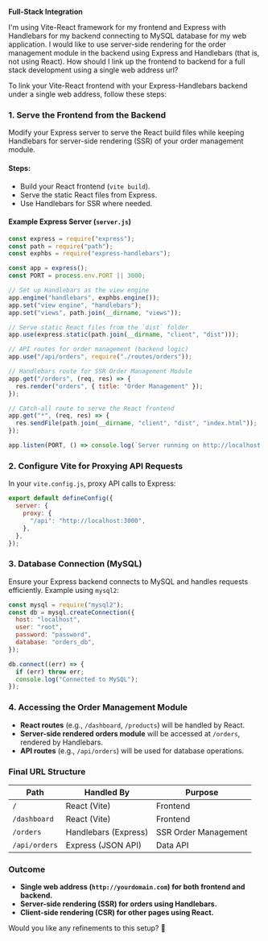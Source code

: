 **Full-Stack Integration**

I'm using Vite-React framework for my frontend and Express with Handlebars for my backend connecting to MySQL database for my web application. I would like to use server-side rendering for the order management module in the backend using Express and Handlebars (that is, not using React). How should I link up the frontend to backend for a full stack development using a single web address url?

To link your Vite-React frontend with your Express-Handlebars backend under a single web address, follow these steps:

### **1. Serve the Frontend from the Backend**
Modify your Express server to serve the React build files while keeping Handlebars for server-side rendering (SSR) of your order management module.

#### **Steps:**
- Build your React frontend (`vite build`).
- Serve the static React files from Express.
- Use Handlebars for SSR where needed.

#### **Example Express Server (`server.js`)**
```javascript
const express = require("express");
const path = require("path");
const exphbs = require("express-handlebars");

const app = express();
const PORT = process.env.PORT || 3000;

// Set up Handlebars as the view engine
app.engine("handlebars", exphbs.engine());
app.set("view engine", "handlebars");
app.set("views", path.join(__dirname, "views"));

// Serve static React files from the `dist` folder
app.use(express.static(path.join(__dirname, "client", "dist")));

// API routes for order management (backend logic)
app.use("/api/orders", require("./routes/orders"));

// Handlebars route for SSR Order Management Module
app.get("/orders", (req, res) => {
  res.render("orders", { title: "Order Management" });
});

// Catch-all route to serve the React frontend
app.get("*", (req, res) => {
  res.sendFile(path.join(__dirname, "client", "dist", "index.html"));
});

app.listen(PORT, () => console.log(`Server running on http://localhost:${PORT}`));
```

### **2. Configure Vite for Proxying API Requests**
In your `vite.config.js`, proxy API calls to Express:

```javascript
export default defineConfig({
  server: {
    proxy: {
      "/api": "http://localhost:3000",
    },
  },
});
```

### **3. Database Connection (MySQL)**
Ensure your Express backend connects to MySQL and handles requests efficiently. Example using `mysql2`:

```javascript
const mysql = require("mysql2");
const db = mysql.createConnection({
  host: "localhost",
  user: "root",
  password: "password",
  database: "orders_db",
});

db.connect((err) => {
  if (err) throw err;
  console.log("Connected to MySQL");
});
```

### **4. Accessing the Order Management Module**
- **React routes** (e.g., `/dashboard`, `/products`) will be handled by React.
- **Server-side rendered orders module** will be accessed at `/orders`, rendered by Handlebars.
- **API routes** (e.g., `/api/orders`) will be used for database operations.

### **Final URL Structure**
| Path        | Handled By         | Purpose |
|------------|------------------|---------|
| `/`        | React (Vite)     | Frontend |
| `/dashboard` | React (Vite)     | Frontend |
| `/orders`  | Handlebars (Express) | SSR Order Management |
| `/api/orders` | Express (JSON API) | Data API |

### **Outcome**
- **Single web address (`http://yourdomain.com`) for both frontend and backend.**
- **Server-side rendering (SSR) for orders using Handlebars.**
- **Client-side rendering (CSR) for other pages using React.**

Would you like any refinements to this setup? 🚀